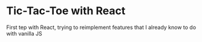 # Tic-Tac-Toe with React

First tep with React, trying to reimplement features that I already know to do with vanilla JS
